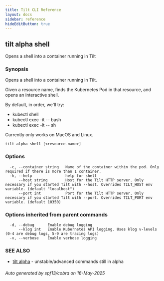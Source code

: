 ```yaml
---
title: Tilt CLI Reference
layout: docs
sidebar: reference
hideEditButton: true
---
```

## tilt alpha shell

Opens a shell into a container running in Tilt

### Synopsis

Opens a shell into a container running in Tilt.

Given a resource name, finds the Kubernetes Pod in that resource,
and opens an interactive shell.

By default, in order, we'll try:
- kubectl shell
- kubectl exec -it <pod> -- bash
- kubectl exec -it <pod> -- sh

Currently only works on MacOS and Linux.

```
tilt alpha shell [<resource-name>]
```

### Options

```
  -c, --container string   Name of the container within the pod. Only required if there is more than 1 container.
  -h, --help               help for shell
      --host string        Host for the Tilt HTTP server. Only necessary if you started Tilt with --host. Overrides TILT_HOST env variable. (default "localhost")
      --port int           Port for the Tilt HTTP server. Only necessary if you started Tilt with --port. Overrides TILT_PORT env variable. (default 10350)
```

### Options inherited from parent commands

```
  -d, --debug      Enable debug logging
      --klog int   Enable Kubernetes API logging. Uses klog v-levels (0-4 are debug logs, 5-9 are tracing logs)
  -v, --verbose    Enable verbose logging
```

### SEE ALSO

* [tilt alpha](tilt_alpha.html)	 - unstable/advanced commands still in alpha

###### Auto generated by spf13/cobra on 16-May-2025
